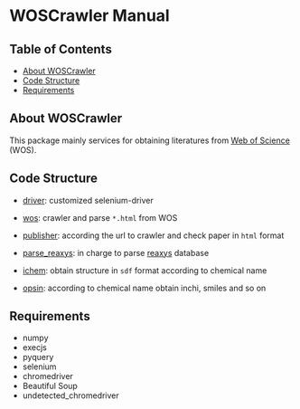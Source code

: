 # WOSCrawler Manual

## Table of Contents

- [About WOSCrawler](#about-woscrawler)
- [Code Structure](#code-structure)
- [Requirements](#requirements)

## About WOSCrawler

This package mainly services for obtaining literatures from [Web of Science](https://www.webofscience.com) (WOS).

## Code Structure

- [driver](driver.py): customized selenium-driver

- [wos](wos.py): crawler and parse `*.html` from WOS

- [publisher](publisher.py): according the url to crawler and check paper in `html` format

- [parse_reaxys](parse_reaxys.py): in charge to parse [reaxys](https://www.reaxys.com/) database

- [ichem](ichem.py): obtain structure in `sdf` format according to chemical name

- [opsin](opsin.py): according to chemical name obtain inchi, smiles and so on

## Requirements

- numpy
- execjs
- pyquery
- selenium
- chromedriver
- Beautiful Soup
- undetected_chromedriver
